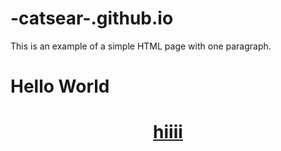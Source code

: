 # -catsear-.github.io
<!DOCTYPE html>
<html>
    <head>
        <title>hi</title>
    </head>
    <body>
        <p>This is an example of a simple HTML page with one paragraph.</p>
    </body>
</html>
<html>
 <head>
 </head>
 <body>
   <h1>Hello World</h1>
 </body> </head>
	<header>
		<div class="title"><h1><a href="/">hiiii</a></h1></div>
</html>

